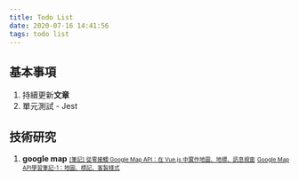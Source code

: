 ```yaml
---
title: Todo List
date: 2020-07-16 14:41:56
tags: todo list
---
```

## 基本事項
1. 持續更新**文章**
2. 單元測試 - Jest

## 技術研究
1. **google map**
   <font size=1>[[筆記] 從零接觸 Google Map API：在 Vue.js 中實作地圖、地標、訊息視窗](https://medium.com/%E9%BA%A5%E5%85%8B%E7%9A%84%E5%8D%8A%E8%B7%AF%E5%87%BA%E5%AE%B6%E7%AD%86%E8%A8%98/%E7%AD%86%E8%A8%98-%E5%BE%9E%E9%9B%B6%E6%8E%A5%E8%A7%B8-google-map-api-%E5%9C%A8-vue-js-%E4%B8%AD%E5%AF%A6%E4%BD%9C%E5%9C%B0%E5%9C%96-%E5%9C%B0%E6%A8%99-%E8%A8%8A%E6%81%AF%E8%A6%96%E7%AA%97-8eed860637d6)</font>
   <font size=1>[Google Map API學習筆記-1：地圖、標記、客製樣式](https://medium.com/front-end-augustus-study-notes/google-map-api-1-a4e794b0162f)</font>
